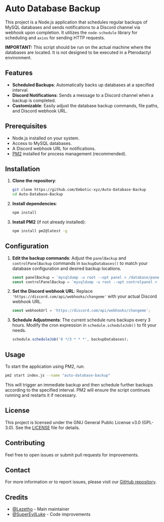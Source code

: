 # Auto Database Backup

This project is a Node.js application that schedules regular backups of MySQL databases and sends notifications to a Discord channel via webhook upon completion. It utilizes the `node-schedule` library for scheduling and `axios` for sending HTTP requests.

**IMPORTANT:** This script should be run on the actual machine where the databases are located. It is not designed to be executed in a Pterodactyl environment.

## Features

- **Scheduled Backups**: Automatically backs up databases at a specified interval.
- **Discord Notifications**: Sends a message to a Discord channel when a backup is completed.
- **Customizable**: Easily adjust the database backup commands, file paths, and Discord webhook URL.

## Prerequisites

- Node.js installed on your system.
- Access to MySQL databases.
- A Discord webhook URL for notifications.
- [PM2](https://pm2.keymetrics.io/) installed for process management (recommended).

## Installation

1. **Clone the repository**:

   ```bash
   git clone https://github.com/Embotic-xyz/Auto-Database-Backup
   cd Auto-Database-Backup
   ```

2. **Install dependencies**:

   ```bash
   npm install
   ```

3. **Install PM2** (if not already installed):

   ```bash
   npm install pm2@latest -g
   ```

## Configuration

1. **Edit the backup commands**: Adjust the `panelBackup` and `controlPanelBackup` commands in `backupDatabases()` to match your database configuration and desired backup locations.

   ```javascript
   const panelBackup = `mysqldump -u root --opt panel > /database/panel/panel-${date}-${time}.sql`;
   const controlPanelBackup = `mysqldump -u root --opt controlpanel > /database/controlpanel/controlpanel-${date}-${time}.sql`;
   ```

2. **Set the Discord webhook URL**: Replace `'https://discord.com/api/webhooks/changeme'` with your actual Discord webhook URL.

   ```javascript
   const webhookUrl = 'https://discord.com/api/webhooks/changeme';
   ```

3. **Schedule Adjustments**: The current schedule runs backups every 3 hours. Modify the cron expression in `schedule.scheduleJob()` to fit your needs.

   ```javascript
   schedule.scheduleJob('0 */3 * * *', backupDatabases);
   ```

## Usage

To start the application using PM2, run:

```bash
pm2 start index.js --name "auto-database-backup"
```

This will trigger an immediate backup and then schedule further backups according to the specified interval. PM2 will ensure the script continues running and restarts it if necessary.

## License

This project is licensed under the GNU General Public License v3.0 (GPL-3.0). See the [LICENSE](LICENSE) file for details.

## Contributing

Feel free to open issues or submit pull requests for improvements.

## Contact

For more information or to report issues, please visit our [GitHub repository](https://github.com/Embotic-xyz/Auto-Database-Backup).

## Credits

- [@Lezetho](https://github.com/lezetho) - Main maintainer
- [@SuperEvilLuke](https://github.com/SuperEvilLuke) - Code improvements
